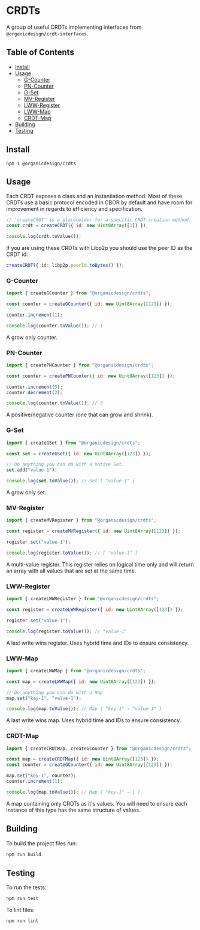 # CRDTs

A group of useful CRDTs implementing interfaces from `@organicdesign/crdt-interfaces`.

## Table of Contents

- [Install](#install)
- [Usage](#usage)
  - [G-Counter](#g-counter)
  - [PN-Counter](#pn-counter)
  - [G-Set](#g-set)
  - [MV-Register](#mv-register)
  - [LWW-Register](#lww-register)
  - [LWW-Map](#lww-map)
  - [CRDT-Map](#crdt-map)
- [Building](#building)
- [Testing](#testing)

## Install

```
npm i @organicdesign/crdts
```

## Usage

Each CRDT exposes a class and an instantiation method. Most of these CRDTs use a basic protocol encoded in CBOR by default and have room for improvement in regards to efficiency and specification.

```javascript
// 'createCRDT' is a placeholder for a specific CRDT creation method.
const crdt = createCRDT({ id: new Uint8Array([1]) });

console.log(crdt.toValue());
```

If you are using these CRDTs with Libp2p you should use the peer ID as the CRDT id:

```javascript
createCRDT({ id: libp2p.peerId.toBytes() });
```

### G-Counter

```javascript
import { createGCounter } from "@organicdesign/crdts";

const counter = createGCounter({ id: new Uint8Array([123]) });

counter.increment(1);

console.log(counter.toValue()); // 1
```

A grow only counter.

### PN-Counter

```javascript
import { createPNCounter } from "@organicdesign/crdts";

const counter = createPNCounter({ id: new Uint8Array([123]) });

counter.increment(5);
counter.decrement(2);

console.log(counter.toValue()); // 3
```

A positive/negative counter (one that can grow and shrink).

### G-Set

```javascript
import { createGSet } from "@organicdesign/crdts";

const set = createGSet({ id: new Uint8Array([123]) });

// Do anything you can do with a native Set.
set.add("value-1");

console.log(set.toValue()); // Set [ "value-1" ]
```

A grow only set.

### MV-Register
```javascript
import { createMVRegister } from "@organicdesign/crdts";

const register = createMVRegister({ id: new Uint8Array([123]) });

register.set("value-1");

console.log(register.toValue()); // [ "value-1" ]
```

A multi-value register. This register relies on logical time only and will return an array with all values that are set at the same time.

### LWW-Register

```javascript
import { createLWWRegister } from "@organicdesign/crdts";

const register = createLWWRegister({ id: new Uint8Array([123]) });

register.set("value-1");

console.log(register.toValue()); // "value-1"
```

A last write wins register. Uses hybrid time and IDs to ensure consistency.

### LWW-Map

```javascript
import { createLWWMap } from "@organicdesign/crdts";

const map = createLWWMap({ id: new Uint8Array([123]) });

// Do anything you can do with a Map
map.set("key-1", "value-1");

console.log(map.toValue()); // Map { "key-1" → "value-1" }
```

A last write wins map. Uses hybrid time and IDs to ensure consistency.

### CRDT-Map

```javascript
import { createCRDTMap, createGCounter } from "@organicdesign/crdts";

const map = createCRDTMap({ id: new Uint8Array([123]) });
const counter = createGCounter({ id: new Uint8Array([123]) });

map.set("key-1", counter);
counter.increment(1);

console.log(map.toValue()); // Map { "key-1" → 1 }
```

A map containing only CRDTs as it's values. You will need to ensure each instance of this type has the same structure of values.

## Building

To build the project files run:

```sh
npm run build
```

## Testing

To run the tests:

```sh
npm run test
```

To lint files:

```sh
npm run lint
```
